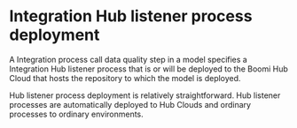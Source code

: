 # Integration Hub listener process deployment

<head>
  <meta name="guidename" content="DataHub"/>
  <meta name="context" content="GUID-fc5396e1-100e-48e7-91d1-1f940c4e437f"/>
</head>



A Integration process call data quality step in a model specifies a Integration Hub listener process that is or will be deployed to the Boomi Hub Cloud that hosts the repository to which the model is deployed.

Hub listener process deployment is relatively straightforward. Hub listener processes are automatically deployed to Hub Clouds and ordinary processes to ordinary environments.